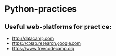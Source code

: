 # Python-practices
## Useful web-platforms for practice:
- http://datacamp.com
- https://colab.research.google.com
- https://www.freecodecamp.org
